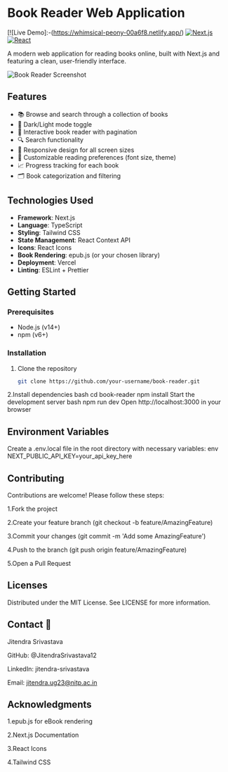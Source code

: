 # Book Reader Web Application

[![Live Demo]:-(https://whimsical-peony-00a6f8.netlify.app/)
[![Next.js](https://img.shields.io/badge/Next.js-000000?style=for-the-badge&logo=nextdotjs)](https://nextjs.org/)
[![React](https://img.shields.io/badge/React-20232A?style=for-the-badge&logo=react)](https://reactjs.org/)

A modern web application for reading books online, built with Next.js and featuring a clean, user-friendly interface.

![Book Reader Screenshot](./public/screenshot.png) <!-- Add actual screenshot later -->

## Features

- 📚 Browse and search through a collection of books
- 🌙 Dark/Light mode toggle
- 📖 Interactive book reader with pagination
- 🔍 Search functionality
- 📱 Responsive design for all screen sizes
- 🎨 Customizable reading preferences (font size, theme)
- 📈 Progress tracking for each book
- 🗂 Book categorization and filtering

## Technologies Used

- **Framework**: Next.js
- **Language**: TypeScript
- **Styling**: Tailwind CSS
- **State Management**: React Context API
- **Icons**: React Icons
- **Book Rendering**: epub.js (or your chosen library)
- **Deployment**: Vercel
- **Linting**: ESLint + Prettier

## Getting Started

### Prerequisites

- Node.js (v14+)
- npm (v6+)

### Installation

1. Clone the repository
   ```bash
   git clone https://github.com/your-username/book-reader.git
2.Install dependencies
bash
cd book-reader
npm install
Start the development server
bash
npm run dev
Open http://localhost:3000 in your browser

## Environment Variables
Create a .env.local file in the root directory with necessary variables:
env
NEXT_PUBLIC_API_KEY=your_api_key_here
## Contributing
Contributions are welcome! Please follow these steps:

1.Fork the project

2.Create your feature branch (git checkout -b feature/AmazingFeature)

3.Commit your changes (git commit -m 'Add some AmazingFeature')

4.Push to the branch (git push origin feature/AmazingFeature)

5.Open a Pull Request

## Licenses
Distributed under the MIT License. See LICENSE for more information.


## Contact 📧
Jitendra Srivastava

GitHub: @JitendraSrivastava12

LinkedIn: jitendra-srivastava

Email: jitendra.ug23@nitp.ac.in

## Acknowledgments
1.epub.js for eBook rendering

2.Next.js Documentation

3.React Icons

4.Tailwind CSS

